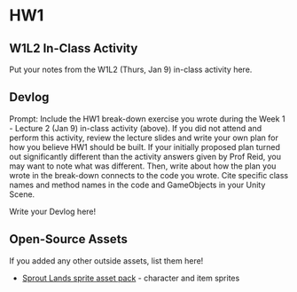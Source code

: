 # HW1
## W1L2 In-Class Activity

Put your notes from the W1L2 (Thurs, Jan 9) in-class activity here.

## Devlog
Prompt: Include the HW1 break-down exercise you wrote during the Week 1 - Lecture 2 (Jan 9) in-class activity (above). If you did not attend and perform this activity, review the lecture slides and write your own plan for how you believe HW1 should be built. If your initially proposed plan turned out significantly different than the activity answers given by Prof Reid, you may want to note what was different. Then, write about how the plan you wrote in the break-down connects to the code you wrote. Cite specific class names and method names in the code and GameObjects in your Unity Scene.


Write your Devlog here!


## Open-Source Assets
If you added any other outside assets, list them here!
- [Sprout Lands sprite asset pack](https://cupnooble.itch.io/sprout-lands-asset-pack) - character and item sprites
